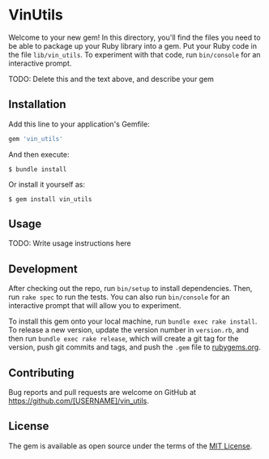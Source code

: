 # VinUtils

Welcome to your new gem! In this directory, you'll find the files you need to be able to package up your Ruby library into a gem. Put your Ruby code in the file `lib/vin_utils`. To experiment with that code, run `bin/console` for an interactive prompt.

TODO: Delete this and the text above, and describe your gem

## Installation

Add this line to your application's Gemfile:

```ruby
gem 'vin_utils'
```

And then execute:

    $ bundle install

Or install it yourself as:

    $ gem install vin_utils

## Usage

TODO: Write usage instructions here

## Development

After checking out the repo, run `bin/setup` to install dependencies. Then, run `rake spec` to run the tests. You can also run `bin/console` for an interactive prompt that will allow you to experiment.

To install this gem onto your local machine, run `bundle exec rake install`. To release a new version, update the version number in `version.rb`, and then run `bundle exec rake release`, which will create a git tag for the version, push git commits and tags, and push the `.gem` file to [rubygems.org](https://rubygems.org).

## Contributing

Bug reports and pull requests are welcome on GitHub at https://github.com/[USERNAME]/vin_utils.


## License

The gem is available as open source under the terms of the [MIT License](https://opensource.org/licenses/MIT).
